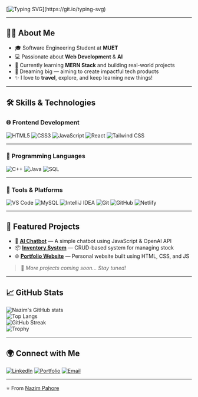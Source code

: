 <!-- 👋 WELCOME SECTION -->
[![Typing SVG](https://readme-typing-svg.demolab.com?font=Fira+Code&pause=1000&color=00BFFF&width=435&lines=Hi+there!+I'm+Nazim+Pahore+👋;Software+Engineering+Student;Web+Developer+%7C+AI+Enthusiast;Welcome+to+my+GitHub+Profile!)](https://git.io/typing-svg)

---

## 👨‍💻 About Me
- 🎓 Software Engineering Student at **MUET**  
- 💻 Passionate about **Web Development** & **AI**  
- 🌱 Currently learning **MERN Stack** and building real-world projects  
- 🚀 Dreaming big — aiming to create impactful tech products  
- ✨ I love to **travel**, explore, and keep learning new things!

---

## 🛠️ Skills & Technologies

### 🌐 **Frontend Development**
![HTML5](https://img.shields.io/badge/HTML5-E34F26?style=for-the-badge&logo=html5&logoColor=white)
![CSS3](https://img.shields.io/badge/CSS3-1572B6?style=for-the-badge&logo=css3&logoColor=white)
![JavaScript](https://img.shields.io/badge/JavaScript-F7DF1E?style=for-the-badge&logo=javascript&logoColor=black)
![React](https://img.shields.io/badge/React-20232A?style=for-the-badge&logo=react&logoColor=61DAFB)
![Tailwind CSS](https://img.shields.io/badge/Tailwind_CSS-38B2AC?style=for-the-badge&logo=tailwind-css&logoColor=white)

---

### 🧠 **Programming Languages**
![C++](https://img.shields.io/badge/C++-00599C?style=for-the-badge&logo=c%2B%2B&logoColor=white)
![Java](https://img.shields.io/badge/Java-ED8B00?style=for-the-badge&logo=openjdk&logoColor=white)
![SQL](https://img.shields.io/badge/SQL-336791?style=for-the-badge&logo=postgresql&logoColor=white)

---

### 🧰 **Tools & Platforms**
![VS Code](https://img.shields.io/badge/VS_Code-0078D4?style=for-the-badge&logo=visual-studio-code&logoColor=white)
![MySQL](https://img.shields.io/badge/MySQL-4479A1?style=for-the-badge&logo=mysql&logoColor=white)
![IntelliJ IDEA](https://img.shields.io/badge/IntelliJ_IDEA-000000?style=for-the-badge&logo=intellij-idea&logoColor=white)
![Git](https://img.shields.io/badge/Git-F05032?style=for-the-badge&logo=git&logoColor=white)
![GitHub](https://img.shields.io/badge/GitHub-181717?style=for-the-badge&logo=github&logoColor=white)
![Netlify](https://img.shields.io/badge/Netlify-00C7B7?style=for-the-badge&logo=netlify&logoColor=white)

---

## 🌟 Featured Projects

- 🧠 [**AI Chatbot**](#) — A simple chatbot using JavaScript & OpenAI API  
- 📦 [**Inventory System**](#) — CRUD-based system for managing stock  
- 🌐 [**Portfolio Website**](#) — Personal website built using HTML, CSS, and JS

> 🔸 *More projects coming soon... Stay tuned!*

---

## 📈 GitHub Stats

![Nazim's GitHub stats](https://github-readme-stats.vercel.app/api?username=nazimpahore&show_icons=true&theme=tokyonight)  
![Top Langs](https://github-readme-stats.vercel.app/api/top-langs/?username=nazimpahore&layout=compact&theme=tokyonight)  
![GitHub Streak](https://streak-stats.demolab.com?user=nazimpahore&theme=tokyonight)  
![Trophy](https://github-profile-trophy.vercel.app/?username=nazimpahore&theme=onedark&row=1&column=6)

---

## 🌍 Connect with Me

[![LinkedIn](https://img.shields.io/badge/LinkedIn-blue?style=for-the-badge&logo=linkedin)](https://linkedin.com/in/YOUR_LINK)
[![Portfolio](https://img.shields.io/badge/Portfolio-000?style=for-the-badge&logo=firefox&logoColor=white)](https://your-portfolio-link.com)
[![Email](https://img.shields.io/badge/Email-D14836?style=for-the-badge&logo=gmail&logoColor=white)](mailto:your.email@example.com)

---

⭐️ From [Nazim Pahore](https://github.com/nazimpahore)


